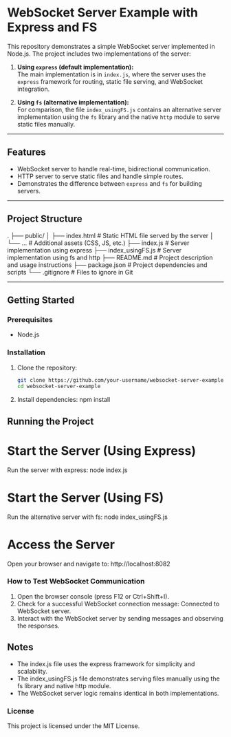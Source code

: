 # WebSocket Server Example with Express and FS

This repository demonstrates a simple WebSocket server implemented in Node.js. The project includes two implementations of the server:

1. **Using `express` (default implementation):**  
   The main implementation is in `index.js`, where the server uses the `express` framework for routing, static file serving, and WebSocket integration.

2. **Using `fs` (alternative implementation):**  
   For comparison, the file `index_usingFS.js` contains an alternative server implementation using the `fs` library and the native `http` module to serve static files manually.

---

## Features
- WebSocket server to handle real-time, bidirectional communication.
- HTTP server to serve static files and handle simple routes.
- Demonstrates the difference between `express` and `fs` for building servers.

---

## Project Structure
. ├── public/ │ ├── index.html # Static HTML file served by the server │ └── ... # Additional assets (CSS, JS, etc.) ├── index.js # Server implementation using express ├── index_usingFS.js # Server implementation using fs and http ├── README.md # Project description and usage instructions ├── package.json # Project dependencies and scripts └── .gitignore # Files to ignore in Git


---

## Getting Started

### Prerequisites
- Node.js

### Installation
1. Clone the repository:
   ```bash
   git clone https://github.com/your-username/websocket-server-example.git
   cd websocket-server-example
2. Install dependencies:
    npm install

## Running the Project
# Start the Server (Using Express)
Run the server with express:  node index.js

# Start the Server (Using FS)
Run the alternative server with fs:  node index_usingFS.js

# Access the Server
Open your browser and navigate to:
http://localhost:8082

### How to Test WebSocket Communication
1. Open the browser console (press F12 or Ctrl+Shift+I).
2. Check for a successful WebSocket connection message: Connected to WebSocket server.
3. Interact with the WebSocket server by sending messages and observing the responses.

## Notes
* The index.js file uses the express framework for simplicity and scalability.
* The index_usingFS.js file demonstrates serving files manually using the fs library and native http module.
* The WebSocket server logic remains identical in both implementations.

### License
This project is licensed under the MIT License.
